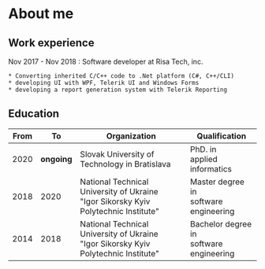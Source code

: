 # About me

## Work experience

Nov 2017 - Nov 2018
:   Software developer at Risa Tech, inc.

    * Converting inherited C/C++ code to .Net platform (C#, C++/CLI)
    * developing UI with WPF, Telerik UI and Windows Forms
    * developing a report generation system with Telerik Reporting

## Education

|From|To|Organization|Qualification|
|---|---|---|---|
|2020|**ongoing**|Slovak University of Technology in Bratislava|PhD. in<br>applied informatics|
|2018|2020|National Technical University of Ukraine<br>"Igor Sikorsky Kyiv Polytechnic Institute"|Master degree in<br>software engineering|
|2014|2018|National Technical University of Ukraine<br>"Igor Sikorsky Kyiv Polytechnic Institute"|Bachelor degree in<br>software engineering|